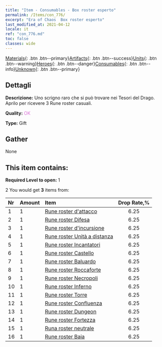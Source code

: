 ```yaml
---
title: "Item - Consumables - Box roster esperto"
permalink: /Items/con_776/
excerpt: "Era of Chaos  Box roster esperto"
last_modified_at: 2021-04-12
locale: it
ref: "con_776.md"
toc: false
classes: wide
---
```

 [Materials](/it/Items/){: .btn .btn--primary}[Artifacts](/it/Items/Artifacts/){: .btn .btn--success}[Units](/it/Items/Units/){: .btn .btn--warning}[Heroes](/it/Items/Heroes/){: .btn .btn--danger}[Consumables](/it/Items/Consumables/){: .btn .btn--info}[Unknown](/it/Items/Unknown/){: .btn .btn--primary}

## Dettagli
 **Descrizione:** Uno scrigno raro che si può trovare nei Tesori del Drago. Aprilo per ricevere 3 Rune roster casuali.

 **Quality:** <span style="color: #DA70D6">OK</span>

 **Type:** Gift

## Gather

  None

## This item contains:

 **Required Level to open:** 1

 2 You would get **3** items  from:

  | Nr | Amount |     Item    | Drop Rate,% |
  |:---|:-------|:------------|:---------:|
  | 1 | 1 | [Rune roster d'attacco](/it/Items/con_734/) | 6.25 | 
  | 2 | 1 | [Rune roster Difesa](/it/Items/con_739/) | 6.25 | 
  | 3 | 1 | [Rune roster d'incursione](/it/Items/con_741/) | 6.25 | 
  | 4 | 1 | [Rune roster Unità a distanza](/it/Items/con_742/) | 6.25 | 
  | 5 | 1 | [Rune roster Incantatori](/it/Items/con_746/) | 6.25 | 
  | 6 | 1 | [Rune roster Castello](/it/Items/con_752/) | 6.25 | 
  | 7 | 1 | [Rune roster Baluardo](/it/Items/con_753/) | 6.25 | 
  | 8 | 1 | [Rune roster Roccaforte](/it/Items/con_754/) | 6.25 | 
  | 9 | 1 | [Rune roster Necropoli](/it/Items/con_755/) | 6.25 | 
  | 10 | 1 | [Rune roster Inferno](/it/Items/con_777/) | 6.25 | 
  | 11 | 1 | [Rune roster Torre](/it/Items/con_785/) | 6.25 | 
  | 12 | 1 | [Rune roster Confluenza](/it/Items/con_791/) | 6.25 | 
  | 13 | 1 | [Rune roster Dungeon](/it/Items/con_792/) | 6.25 | 
  | 14 | 1 | [Rune roster Fortezza](/it/Items/con_818/) | 6.25 | 
  | 15 | 1 | [Runa roster neutrale](/it/Items/con_869/) | 6.25 | 
  | 16 | 1 | [Rune roster Baia](/it/Items/con_868/) | 6.25 | 

